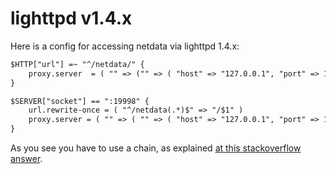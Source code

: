 # lighttpd v1.4.x

Here is a config for accessing netdata via lighttpd 1.4.x:

```txt
$HTTP["url"] =~ "^/netdata/" {
    proxy.server  = ( "" => ("" => ( "host" => "127.0.0.1", "port" => 19998 )))
}

$SERVER["socket"] == ":19998" {
    url.rewrite-once = ( "^/netdata(.*)$" => "/$1" )
    proxy.server = ( "" => ( "" => ( "host" => "127.0.0.1", "port" => 19999 )))
}
```

As you see you have to use a chain, as explained [at this stackoverflow answer](http://stackoverflow.com/questions/14536554/lighttpd-configuration-to-proxy-rewrite-from-one-domain-to-another).


